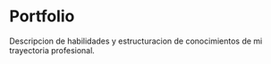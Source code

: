 # Portfolio
Descripcion de habilidades y estructuracion de conocimientos de mi trayectoria profesional.

